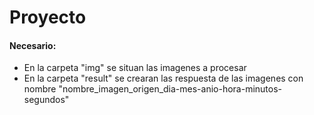 # Proyecto

#### Necesario:
- En la carpeta "img" se situan las imagenes a procesar
- En la carpeta "result" se crearan las respuesta de las imagenes con nombre "nombre_imagen_origen_dia-mes-anio-hora-minutos-segundos"
